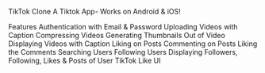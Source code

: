 TikTok Clone
A Tiktok App- Works on Android & iOS!

Features
Authentication with Email & Password
Uploading Videos with Caption
Compressing Videos
Generating Thumbnails Out of Video
Displaying Videos with Caption
Liking on Posts
Commenting on Posts
Liking the Comments
Searching Users
Following Users
Displaying Followers, Following, Likes & Posts of User
TikTok Like UI